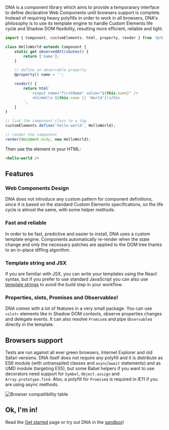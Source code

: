 DNA is a component library which aims to provide a temporarary interface to define declarative Web Components until browsers support is complete. Instead of requiring heavy polyfills in order to work in all browsers, DNA's philosophy is to use its template engine to handle Custom Elements life cycle and Shadow DOM flexibility, resulting more efficient, reliable and light.

```ts
import { Component, customElements, html, property, render } from '@chialab/dna';

class HelloWorld extends Component {
    static get observedAttributes() {
        return ['name'];
    }

    // define an observable property
    @property() name = '';

    render() {
        return html`
            <input name="firstName" value="${this.name}" />
            <h1>Hello ${this.name || 'World'}!</h1>
        `;
    }
}

// link the component class to a tag
customElements.define('hello-world', HelloWorld);

// render the component
render(document.body, new HelloWorld);
```

Then use the element in your HTML:

```html
<hello-world />
```

## Features

### Web Components Design

DNA does not introduce any custom pattern for component definitions, since it is based on the standard Custom Elements specifications, so the life cycle is almost the same, with some helper methods.

### Fast and reliable

In order to be fast, predictive and easier to install, DNA uses a custom template engine. Components automatically re-render when the state change and only the necessary patches are applied to the DOM tree thanks to an in-place diffing algorithm.

### Template string and JSX

If you are familiar with JSX, you can write your templates using the React syntax, but if you prefer to use standard JavaScript you can also use [template strings](./templates) to avoid the build step in your workflow.

### Properties, slots, Promises and Observables!

DNA comes with a lot of features in a very small package. You can use `<slot>` elements like in Shadow DOM contexts, observe properties changes and delegate events. It can also resolve `Promise`s and pipe `Observable`s directly in the template.

## Browsers support

Tests are run against all ever green browsers, Internet Explorer and old Safari versions. DNA itself does not require any polyfill and it is distribute as ES6 module (with untranspiled classes and `async`/`await` statements) and as UMD module (targeting ES5), but some Babel helpers if you want to use decorators need support for `Symbol`, `Object.assign` and `Array.prototype.find`. Also, a polyfill for `Promise`s is required in IE11 if you are using async methods.

![Browser compaitibility table](https://app.saucelabs.com/browser-matrix/chialab-sl-003.svg)

## Ok, I'm in!

Read the [Get started](./get-started) page or try out DNA in the [sandbox](https://stackblitz.com/edit/dna-3-sandbox?embed=1&file=index.ts&hideExplorer=1&hideNavigation=1)!
